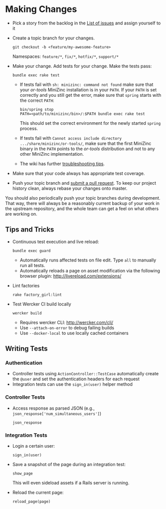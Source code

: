 # Making Changes

* Pick a story from the backlog in the [List of issues](https://github.com/inz/cloud-stove/issues) and assign yourself to it

* Create a topic branch for your changes.
  
  ```
  git checkout -b <feature/my-awesome-feature>
  ```

  Namespaces: `feature/*`, `fix/*`, `hotfix/*`, `support/*`

* Make your change. Add tests for your change. Make the tests pass:
  
  ```
  bundle exec rake test
  ```
  
  * If tests fail with `sh: minizinc: command not found` make sure that your
    *or-tools* MiniZinc installation is in your `PATH`. If your `PATH` is set correctly
    and you still get the error, make sure that `spring` starts with the correct `PATH`:
  
    ```
    bin/spring stop
    PATH=<path/to/minizinc/bin>/:$PATH bundle exec rake test
    ```
    This should set the correct environment for the newly started `spring`
    process.

  * If tests fail with `Cannot access include directory .../share/minizinc/or-tools/`,
    make sure that the first MiniZinc binary in the `PATH` points to the *or-tools* distribution
    and not to any other MiniZinc implementation.
  * The wiki has further [troubleshooting tips](https://github.com/inz/cloud-stove/wiki#troubleshooting).

* Make sure that your code always has appropriate test coverage.

* Push your topic branch and [submit a pull request](https://github.com/inz/cloud-stove/compare). To keep our project history clean, always rebase your changes onto master.

You should also periodically push your topic branches during development. That
way, there will always be a reasonably current backup of your work in the
upstream repository, and the whole team can get a feel on what others are
working on.

## Tips and Tricks

* Continuous test execution and live reload:

  ```
  bundle exec guard
  ```

  * Automatically runs affected tests on file edit. Type `all` to manually run all tests.
  * Automatically reloads a page on asset modification via the following browser plugin: http://livereload.com/extensions/

* Lint factories

    ```
    rake factory_girl:lint
    ```

* Test Wercker CI build locally

  ```
  wercker build
  ```

  * Requires wercker CLI: http://wercker.com/cli/
  * Use `--attach-on-error` to debug failing builds
  * Use `--docker-local` to use locally cached containers

## Writing Tests

### Authentication

* Controller tests using `ActionController::TestCase` automatically create the `@user` and
  set the authentication headers for each request
* Integration tests can use the `sign_in(user)` helper method

### Controller Tests

* Access response as parsed JSON (e.g., `json_response['num_simultaneous_users']`)

   ```
   json_response
   ```

### Integration Tests

* Login a certain user:

   ```
   sign_in(user)
   ```

* Save a snapshot of the page during an integration test:

  ```
  show_page
  ```

  This will even sideload assets if a Rails server is running.

* Reload the current page:

  ```
  reload_page(page)
  ```
